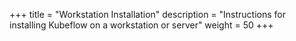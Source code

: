 +++
title = "Workstation Installation"
description = "Instructions for installing Kubeflow on a workstation or server"
weight = 50
+++
